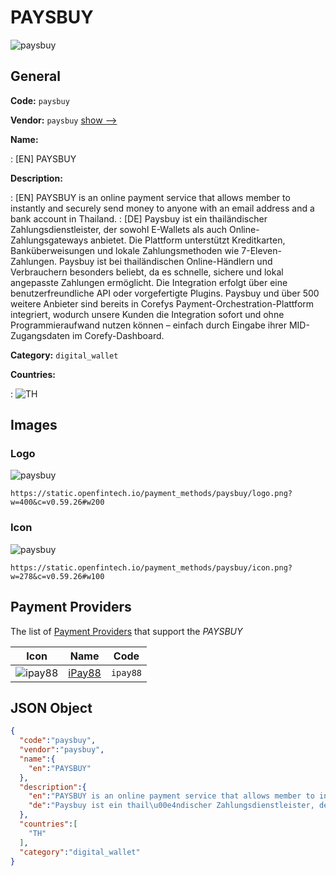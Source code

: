 
# PAYSBUY 
![paysbuy](https://static.openfintech.io/payment_methods/paysbuy/logo.png?w=400&c=v0.59.26#w200)  

## General 
**Code:** `paysbuy` 
 
**Vendor:** `paysbuy` [show -->](/vendors/paysbuy/) 
 
**Name:** 
 
:	[EN] PAYSBUY 
 
**Description:** 
 
: [EN] PAYSBUY is an online payment service that allows member to instantly and securely send money to anyone with an email address and a bank account in Thailand. 
: [DE] Paysbuy ist ein thailändischer Zahlungsdienstleister, der sowohl E-Wallets als auch Online-Zahlungsgateways anbietet. Die Plattform unterstützt Kreditkarten, Banküberweisungen und lokale Zahlungsmethoden wie 7-Eleven-Zahlungen. Paysbuy ist bei thailändischen Online-Händlern und Verbrauchern besonders beliebt, da es schnelle, sichere und lokal angepasste Zahlungen ermöglicht. Die Integration erfolgt über eine benutzerfreundliche API oder vorgefertigte Plugins. Paysbuy und über 500 weitere Anbieter sind bereits in Corefys Payment-Orchestration-Plattform integriert, wodurch unsere Kunden die Integration sofort und ohne Programmieraufwand nutzen können – einfach durch Eingabe ihrer MID-Zugangsdaten im Corefy-Dashboard. 
 
**Category:** `digital_wallet` 
 
**Countries:** 
 
:	![TH](https://cdnjs.cloudflare.com/ajax/libs/flag-icon-css/3.3.0/flags/4x3/th.svg#w24)  

## Images 

### Logo 
![paysbuy](https://static.openfintech.io/payment_methods/paysbuy/logo.png?w=400&c=v0.59.26#w200)  

```
https://static.openfintech.io/payment_methods/paysbuy/logo.png?w=400&c=v0.59.26#w200
```  

### Icon 
![paysbuy](https://static.openfintech.io/payment_methods/paysbuy/icon.png?w=278&c=v0.59.26#w100)  

```
https://static.openfintech.io/payment_methods/paysbuy/icon.png?w=278&c=v0.59.26#w100
```  

## Payment Providers 
 
The list of [Payment Providers](/payment-providers/) that support the _PAYSBUY_ 

|Icon|Name|Code| 
|:---:|:---:|:---:| 
|![ipay88](https://static.openfintech.io/payment_providers/ipay88/icon.png?w=278&c=v0.59.26#w100) |[iPay88](/payment-providers/ipay88/)|`ipay88`| 
 

## JSON Object 

```json
{
  "code":"paysbuy",
  "vendor":"paysbuy",
  "name":{
    "en":"PAYSBUY"
  },
  "description":{
    "en":"PAYSBUY is an online payment service that allows member to instantly and securely send money to anyone with an email address and a bank account in Thailand.",
    "de":"Paysbuy ist ein thail\u00e4ndischer Zahlungsdienstleister, der sowohl E-Wallets als auch Online-Zahlungsgateways anbietet. Die Plattform unterst\u00fctzt Kreditkarten, Bank\u00fcberweisungen und lokale Zahlungsmethoden wie 7-Eleven-Zahlungen. Paysbuy ist bei thail\u00e4ndischen Online-H\u00e4ndlern und Verbrauchern besonders beliebt, da es schnelle, sichere und lokal angepasste Zahlungen erm\u00f6glicht. Die Integration erfolgt \u00fcber eine benutzerfreundliche API oder vorgefertigte Plugins. Paysbuy und \u00fcber 500 weitere Anbieter sind bereits in Corefys Payment-Orchestration-Plattform integriert, wodurch unsere Kunden die Integration sofort und ohne Programmieraufwand nutzen k\u00f6nnen \u2013 einfach durch Eingabe ihrer MID-Zugangsdaten im Corefy-Dashboard."
  },
  "countries":[
    "TH"
  ],
  "category":"digital_wallet"
}
```  

